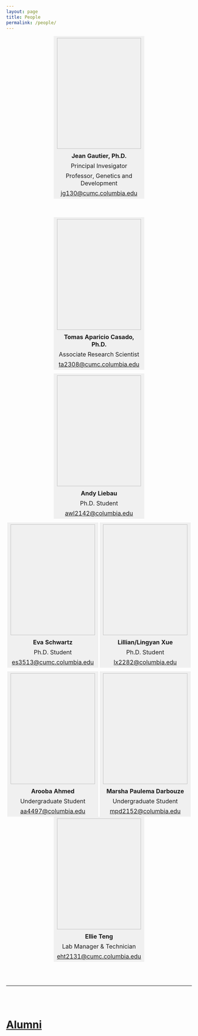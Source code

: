 ```yaml
---
layout: page
title: People
permalink: /people/
---
```


<style>
table {
  width:100%;
  margin:auto;
  display:inline-table;
  border: 1px solid #000000;
}
table td, table th {
  text-align:center;
  background-color:#f0f0f0;
  border:1px solid #f0f0f0;
  border-collapse:collapse;
}
.table-container {
  text-align:center;
}
.spacer {
  height:0px;
}
@media (min-width:500px) {
  table {
    width:49%;
  }
  .spacer {
    height:10px; 
  }
}
</style>

<div class="table-container">
<table>
<tr><th><img style="display:inline-block;height:300px;width:300px;background:url('/assets/img/people/jg130.jpg');background-size:cover;background-position:center top"></th></tr>
<tr><th>Jean Gautier, Ph.D.</th></tr>
<tr><td>Principal Invesigator</td></tr>
<tr><td>Professor, Genetics and Development</td></tr> 
<tr><td><a class="u-email" href="mailto:jg130@cumc.columbia.edu">jg130@cumc.columbia.edu</a></td></tr>
</table>
</div>

<div style="height:50px;"></div>

<div class="table-container">
<table>
<tr><th><img style="display:inline-block;height:300px;width:300px;background:url('/assets/img/people/ta2308.jpg');background-size:cover;background-position:center top"></th></tr>
<tr><th>Tomas Aparicio Casado, Ph.D.</th></tr>
<tr><td>Associate Research Scientist</td></tr> 
<tr><td><a class="u-email" href="mailto:ta2308@cumc.columbia.edu">ta2308@cumc.columbia.edu</a></td></tr> 
</table>
</div>

<div class="spacer"></div>

<div class="table-container">
<table>
<tr><th><img style="display:inline-block;height:300px;width:300px;background:url('/assets/img/people/awl2142.jpg');background-size:cover;background-position:center top"></th></tr>
<tr><th>Andy Liebau</th></tr>
<tr><td>Ph.D. Student</td></tr> 
<tr><td><a class="u-email" href="mailto:awl2142@columbia.edu">awl2142@columbia.edu</a></td></tr> 
</table>
</div>

<div class="spacer"></div>

<div class="table-container">
<table>
<tr><th><img style="display:inline-block;height:300px;width:300px;background:url('/assets/img/people/es3513.jpg');background-size:cover;background-position:center top"></th></tr>
<tr><th>Eva Schwartz</th></tr>
<tr><td>Ph.D. Student</td></tr> 
<tr><td><a class="u-email" href="mailto:es3513@cumc.columbia.edu">es3513@cumc.columbia.edu</a></td></tr> 
</table>
<table>
<tr><th><img style="display:inline-block;height:300px;width:300px;background:url('/assets/img/people/lx2282.JPG');background-size:cover;background-position:center top"></th></tr>
<tr><th>Lillian/Lingyan Xue</th></tr>
<tr><td>Ph.D. Student</td></tr>
<tr><td><a class="u-email" href="mailto:lx2282@columbia.edu">lx2282@columbia.edu</a></td></tr>
</table>
</div>

<div class="spacer"></div>

<div class="table-container">
<table>
<tr><th><img style="display:inline-block;height:300px;width:300px;background:url('/assets/img/people/aa4497.jpg');background-size:cover;background-position:center top"></th></tr>
<tr><th>Arooba Ahmed</th></tr>
<tr><td>Undergraduate Student</td></tr> 
<tr><td><a class="u-email" href="mailto:aa4497@columbia.edu">aa4497@columbia.edu</a></td></tr> 
</table>
<table>
<tr><th><img style="display:inline-block;height:300px;width:300px;background:url('/assets/img/people/eht2131.jpg');background-size:cover;background-position:center top"></th></tr>
<tr><th>Marsha Paulema Darbouze</th></tr>
<tr><td>Undergraduate Student</td></tr>
<tr><td><a class="u-email" href="mailto:mpd2152@columbia.edu">mpd2152@columbia.edu</a></td></tr>
</table>
<table>
<tr><th><img style="display:inline-block;height:300px;width:300px;background:url('/assets/img/people/eht2131.jpg');background-size:cover;background-position:center top"></th></tr>
<tr><th>Ellie Teng</th></tr>
<tr><td>Lab Manager & Technician</td></tr>
<tr><td><a class="u-email" href="mailto:eht2131@cumc.columbia.edu">eht2131@cumc.columbia.edu</a></td></tr>
</table>
</div>

<div style="height:50px;"></div>

----------------

<br/><br/>

# [Alumni](/alumni)
